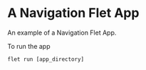 # A Navigation Flet App

An example of a Navigation Flet App.

To run the app

```
flet run [app_directory]
```